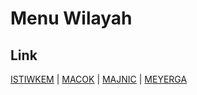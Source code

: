 # Menu Wilayah

## Link

[ISTIWKEM](https://github.com/gigit-pemilu/pemilu-2024-92-papua-barat/tree/main/pileg-dpr/hitung-suara/sub/92-papua-barat/sub/06-teluk-bintuni/sub/22-moskona-barat/sub/2003-istiwkem)
 | 
[MACOK](https://github.com/gigit-pemilu/pemilu-2024-92-papua-barat/tree/main/pileg-dpr/hitung-suara/sub/92-papua-barat/sub/06-teluk-bintuni/sub/22-moskona-barat/sub/2002-macok)
 | 
[MAJNIC](https://github.com/gigit-pemilu/pemilu-2024-92-papua-barat/tree/main/pileg-dpr/hitung-suara/sub/92-papua-barat/sub/06-teluk-bintuni/sub/22-moskona-barat/sub/2004-majnic)
 | 
[MEYERGA](https://github.com/gigit-pemilu/pemilu-2024-92-papua-barat/tree/main/pileg-dpr/hitung-suara/sub/92-papua-barat/sub/06-teluk-bintuni/sub/22-moskona-barat/sub/2001-meyerga)

